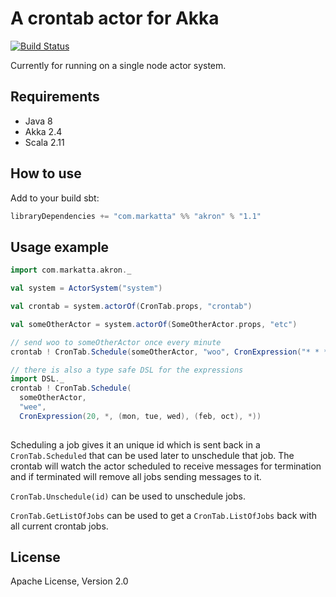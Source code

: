 # A crontab actor for Akka
[![Build Status](https://travis-ci.org/johanandren/akron.svg?branch=master)](https://travis-ci.org/johanandren/akron)

Currently for running on a single node actor system.

## Requirements
* Java 8
* Akka 2.4
* Scala 2.11

## How to use
Add to your build sbt:
```Scala
libraryDependencies += "com.markatta" %% "akron" % "1.1"
```

## Usage example
```Scala    
import com.markatta.akron._

val system = ActorSystem("system")

val crontab = system.actorOf(CronTab.props, "crontab")

val someOtherActor = system.actorOf(SomeOtherActor.props, "etc")

// send woo to someOtherActor once every minute
crontab ! CronTab.Schedule(someOtherActor, "woo", CronExpression("* * * * *"))

// there is also a type safe DSL for the expressions
import DSL._
crontab ! CronTab.Schedule(
  someOtherActor, 
  "wee", 
  CronExpression(20, *, (mon, tue, wed), (feb, oct), *))
  
```

Scheduling a job gives it an unique id which is sent back in a `CronTab.Scheduled` that can be used later
to unschedule that job. The crontab will watch the actor scheduled to receive messages for termination and
if terminated will remove all jobs sending messages to it.

`CronTab.Unschedule(id)` can be used to unschedule jobs.

`CronTab.GetListOfJobs` can be used to get a `CronTab.ListOfJobs` back with all current crontab jobs.


## License
Apache License, Version 2.0
